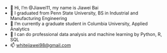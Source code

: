 - 👋 Hi, I’m @Jiawei11, my name is Jiawei Bai
- 👀 I graduated from Penn State University, BS in Industrial and Manufacturing Engineering
- 🌱 I’m currently a graduate student in Columbia University, Applied Analytics
- 💞️ I can do professional data analysis and machine learning by Python, R, SQL
- 📫 whitejiawei98@gmail.com

<!---
Jiawei11/Jiawei11 is a ✨ special ✨ repository because its `README.md` (this file) appears on your GitHub profile.
You can click the Preview link to take a look at your changes.
--->
